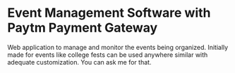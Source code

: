 # Event Management Software with Paytm Payment Gateway
 Web application to manage and monitor the events being organized. Initially made for events like college fests can be used anywhere similar with adequate customization. You can ask me for that.
